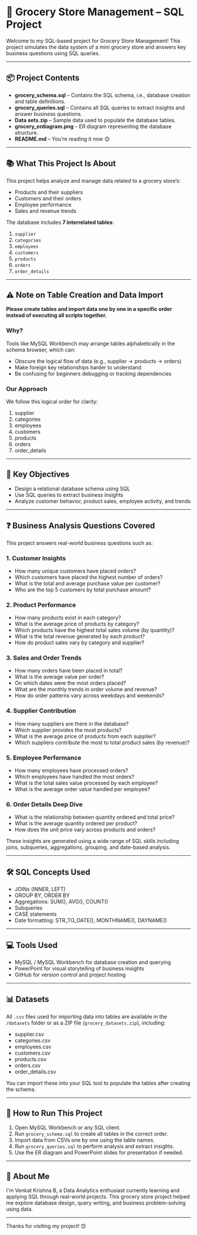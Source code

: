 # 🛒 Grocery Store Management – SQL Project

Welcome to my SQL-based project for Grocery Store Management! This project simulates the data system of a mini grocery store and answers key business questions using SQL queries.

---

## 📦 Project Contents

- **grocery_schema.sql** – Contains the SQL schema, i.e., database creation and table definitions.
- **grocery_queries.sql** – Contains all SQL queries to extract insights and answer business questions.
- **Data sets.zip** – Sample data used to populate the database tables.
- **grocery_erdiagram.png** – ER diagram representing the database structure.
- **README.md** – You’re reading it now 😊

---

## 📚 What This Project Is About

This project helps analyze and manage data related to a grocery store’s:

- Products and their suppliers
- Customers and their orders
- Employee performance
- Sales and revenue trends

The database includes **7 interrelated tables**:

1. `supplier`
2. `categories`
3. `employees`
4. `customers`
5. `products`
6. `orders`
7. `order_details`

---

## ⚠️ Note on Table Creation and Data Import

**Please create tables and import data one by one in a specific order instead of executing all scripts together.**

### Why?
Tools like MySQL Workbench may arrange tables alphabetically in the schema browser, which can:
- Obscure the logical flow of data (e.g., supplier → products → orders)
- Make foreign key relationships harder to understand
- Be confusing for beginners debugging or tracking dependencies

### Our Approach
We follow this logical order for clarity:
1. supplier
2. categories
3. employees
4. customers
5. products
6. orders
7. order_details

---

## 🎯 Key Objectives

- Design a relational database schema using SQL
- Use SQL queries to extract business insights
- Analyze customer behavior, product sales, employee activity, and trends

---

## ❓ Business Analysis Questions Covered

This project answers real-world business questions such as:

### 1. Customer Insights
- How many unique customers have placed orders?
- Which customers have placed the highest number of orders?
- What is the total and average purchase value per customer?
- Who are the top 5 customers by total purchase amount?

### 2. Product Performance
- How many products exist in each category?
- What is the average price of products by category?
- Which products have the highest total sales volume (by quantity)?
- What is the total revenue generated by each product?
- How do product sales vary by category and supplier?

### 3. Sales and Order Trends
- How many orders have been placed in total?
- What is the average value per order?
- On which dates were the most orders placed?
- What are the monthly trends in order volume and revenue?
- How do order patterns vary across weekdays and weekends?

### 4. Supplier Contribution
- How many suppliers are there in the database?
- Which supplier provides the most products?
- What is the average price of products from each supplier?
- Which suppliers contribute the most to total product sales (by revenue)?

### 5. Employee Performance
- How many employees have processed orders?
- Which employees have handled the most orders?
- What is the total sales value processed by each employee?
- What is the average order value handled per employee?

### 6. Order Details Deep Dive
- What is the relationship between quantity ordered and total price?
- What is the average quantity ordered per product?
- How does the unit price vary across products and orders?

These insights are generated using a wide range of SQL skills including joins, subqueries, aggregations, grouping, and date-based analysis.

---

## 🛠️ SQL Concepts Used

- JOINs (INNER, LEFT)
- GROUP BY, ORDER BY
- Aggregations: SUM(), AVG(), COUNT()
- Subqueries
- CASE statements
- Date formatting: STR_TO_DATE(), MONTHNAME(), DAYNAME()

---

## 💻 Tools Used

- MySQL / MySQL Workbench for database creation and querying
- PowerPoint for visual storytelling of business insights
- GitHub for version control and project hosting

---


## 📊 Datasets

All `.csv` files used for importing data into tables are available in the `/datasets` folder or as a ZIP file (`grocery_datasets.zip`), including:

- supplier.csv
- categories.csv
- employees.csv
- customers.csv
- products.csv
- orders.csv
- order_details.csv

You can import these into your SQL tool to populate the tables after creating the schema.

---

## 🚀 How to Run This Project

1. Open MySQL Workbench or any SQL client.
2. Run `grocery_schema.sql` to create all tables in the correct order.
3. Import data from CSVs one by one using the table names.
4. Run `grocery_queries.sql` to perform analysis and extract insights.
5. Use the ER diagram and PowerPoint slides for presentation if needed.

---

## 👤 About Me

I'm Venkat Krishna B, a Data Analytics enthusiast currently learning and applying SQL through real-world projects. This grocery store project helped me explore database design, query writing, and business problem-solving using data.

---

Thanks for visiting my project! 😊
